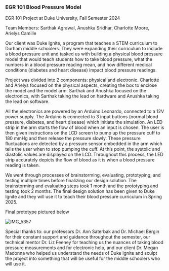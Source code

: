 ### EGR 101 Blood Pressure Model

EGR 101 Project at Duke University, Fall Semester 2024

Team Members: Sarthak Agrawal, Anushka Sridhar, Charlotte Moore, Arielys Camille


Our client was Duke Ignite, a program that teaches a STEM curriculum to Durham middle schoolers. They were expanding their curriculum to include a blood pressure unit and tasked us with building a physical blood pressure model that would teach students how to take blood pressure, what the numbers in a blood pressure reading mean, and how different medical conditions (diabetes and heart disease) impact blood pressure readings.

Project was divided into 2 components: physical and electronic. Charlotte and Arielys focused on the physical aspects, creating the box to enclose the model and the model arm. Sarthak and Anushka focused on the electronics, with Sarthak taking the lead on hardware and Anushka taking the lead on software.

All the electronics are powered by an Arduino Leonardo, connected to a 12V power supply. The Arduino is connected to 3 input buttons (normal blood pressure, diabetes, and heart disease) which initiate the simulation. An LED strip in the arm starts the flow of blood when an input is chosen. The user is then given instructions on the LCD screen to pump up the pressure cuff to 180 mmHg and then release the pressure slowly. These pressure fluctuations are detected by a pressure sensor embedded in the arm which tells the user when to stop pumping the cuff. At this point, the systolic and diastolic values are displayed on the LCD. Throughout this process, the LED strip accurately depicts the flow of blood as it is when a blood pressure reading is taken. 

We went through processes of brainstorming, evaluating, prototyping, and testing multiple times before finalizing our design solution. The brainstorming and evaluating steps took 1 month and the prototyping and testing took 2 months. The final design solution has been given to Duke Ignite and they will use it to teach their blood pressure curriculum in Spring 2025.

Final prototype pictured below


![IMG_5357](https://github.com/user-attachments/assets/b36cca64-8e64-4cb3-a7de-2e6bf5cc457c)

Special thanks to: our professors Dr. Ann Saterbak and Dr. Michael Bergin for their constant support and guidance throughout the semester, our technical mentor Dr. Liz Feeney for teaching us the nuances of taking blood pressure measurements and for electronic help, and our client Dr. Megan Madonna who helped us understand the needs of Duke Ignite and sculpt the project into something that will be useful for the middle schoolers who will use it.
